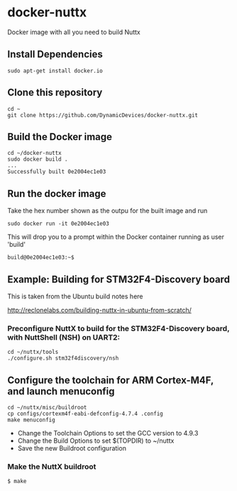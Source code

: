 # docker-nuttx

Docker image with all you need to build Nuttx

## Install Dependencies

    sudo apt-get install docker.io

## Clone this repository

    cd ~
    git clone https://github.com/DynamicDevices/docker-nuttx.git

## Build the Docker image

    cd ~/docker-nuttx
    sudo docker build .
    ...
    Successfully built 0e2004ec1e03

## Run the docker image

Take the hex number shown as the outpu for the built image and run

    sudo docker run -it 0e2004ec1e03

This will drop you to a prompt within the Docker container running as user 'build'

    build@0e2004ec1e03:~$

## Example: Building for STM32F4-Discovery board

This is taken from the Ubuntu build notes here

http://reclonelabs.com/building-nuttx-in-ubuntu-from-scratch/

### Preconfigure NuttX to build for the STM32F4-Discovery board, with NuttShell (NSH) on UART2:

    cd ~/nuttx/tools
    ./configure.sh stm32f4discovery/nsh

## Configure the toolchain for ARM Cortex-M4F, and launch menuconfig

    cd ~/nuttx/misc/buildroot
    cp configs/cortexm4f-eabi-defconfig-4.7.4 .config
    make menuconfig

- Change the Toolchain Options to set the GCC version to 4.9.3
- Change the Build Options to set $(TOPDIR) to ~/nuttx
- Save the new Buildroot configuration

### Make the NuttX buildroot 

    $ make
